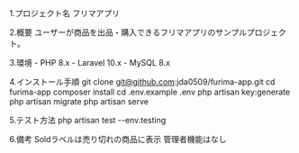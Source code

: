 1.プロジェクト名
    フリマアプリ

2.概要
    ユーザーが商品を出品・購入できるフリマアプリのサンプルプロジェクト。

3.環境
    - PHP 8.x
    - Laravel 10.x
    - MySQL 8.x

4.インストール手順
    git clone git@github.com:jda0509/furima-app.git
    cd furima-app
    composer install
    cd .env.example .env
    php artisan key:generate
    php artisan migrate
    php artisan serve

5.テスト方法
    php artisan test --env.testing

6.備考
    Soldラベルは売り切れの商品に表示
    管理者機能はなし